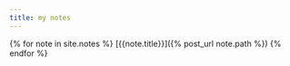```yaml
---
title: my notes
---
```

{% for note in site.notes %}
  [{{note.title}}]({% post_url note.path %})
{% endfor %}